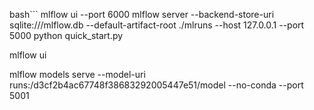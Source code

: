 bash```
mlflow ui --port 6000
mlflow server --backend-store-uri sqlite:///mlflow.db --default-artifact-root ./mlruns --host 127.0.0.1 --port 5000
python quick_start.py

mlflow ui

mlflow models serve --model-uri runs:/d3cf2b4ac67748f38683292005447e51/model --no-conda --port 5001

```
